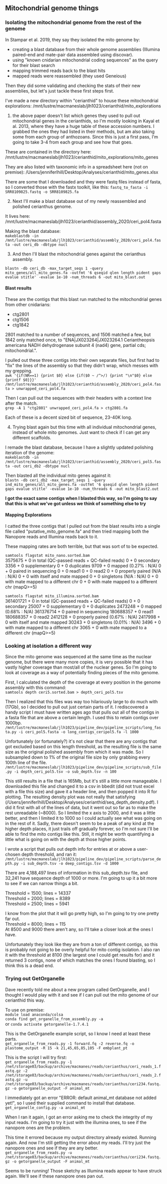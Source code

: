 ## Mitochondrial genome things  

### Isolating the mitochondrial genome from the rest of the genome  

In Stampar et al. 2019, they say they isolated the mito genome by:
- creating a blast database from their whole genome assemblies (Illumina paired-end and mate-pair data assembled using discovar).
- using "known cnidarian mitochondrial coding sequences" as the query for their blast search
- mapping trimmed reads back to the blast hits
- mapped reads were reassembled (they used Geneious)

Then they did some validating and checking the stats of their new assemblies, but let's just tackle these first steps first.  

I've made a new directory within "cerianthid" to house these mitochondrial explorations: /mnt/lustre/macmaneslab/jlh1023/cerianthid/mito_explorations  

1. the above paper doesn't list which genes they used to pull out mitochondrial genes in the cerianthids, so I'm mostly looking in Kayal et al. 2013, where they have a huge table of these accession numbers. I grabbed the ones they had listed in their methods, but am also taking some from each group of anthozoans. Since this is just a first pass, I'm going to take 3-4 from each group and see how that goes.  

These are contained in the directory here: /mnt/lustre/macmaneslab/jlh1023/cerianthid/mito_explorations/mito_genes  

They are also listed with taxonomic info in a spreadsheet here (not on premise): /Users/jenniferlhill/Desktop/Analyses/cerianthid/mito_genes.xlsx  

There are some that I downloaded and they were fastq files instead of fasta, so I converted those with the fastx toolkit, like this:
`fastq_to_fasta -i SRR8109825.fastq -o SRR8109825.fa`  

2. Next I'll make a blast database out of my newly reassembled and polished cerianthus genome.  

It lives here: /mnt/lustre/macmaneslab/jlh1023/cerianthid/assembly_2020/ceri_pol4.fasta

Making the blast database:  
`makeblastdb -in /mnt/lustre/macmaneslab/jlh1023/cerianthid/assembly_2020/ceri_pol4.fasta -out ceri_db -dbtype nucl`  

3. And then I'll blast the mitochondrial genes against the cerianthus assembly.  

`blastn -db ceri_db -max_target_seqs 1 -query mito_genes/all_mito_genes.fa -outfmt '6 qseqid qlen length pident gaps evalue stitle' -evalue 1e-10 -num_threads 6 -out mito_blast.out`  

#### Blast results  

These are the contigs that this blast run matched to the mitochondrial genes from other cnidarians:  
- ctg2801  
- ctg1506  
- ctg1842  

2801 matched to a number of sequences, and 1506 matched a few, but 1842 only matched once, to "ENA|JX023264|JX023264.1 Ceriantheopsis americana NADH dehydrogenase subunit 4 (nad4) gene, partial cds; mitochondrial.".  

I pulled out these three contigs into their own separate files, but first had to "fix" the lines of the assembly so that they didn't wrap, which messes with my grepping.  
`awk '{if(NR==1) {print $0} else {if($0 ~ /^>/) {print "\n"$0} else {printf $0}}}' /mnt/lustre/macmaneslab/jlh1023/cerianthid/assembly_2020/ceri_pol4.fasta > unwrapped_ceri_pol4.fa`  

Then I can pull out the sequences with their headers with a context line after the match.  
`grep -A 1 "ctg2801" unwrapped_ceri_pol4.fa > ctg2801.fa`  

Each of these is a decent sized bit of sequence, 23-40K long.  

4. Trying blast again but this time with all individual mitochondrial genes, instead of whole mito genomes. Just want to check if I can get any different scaffolds.  

I remade the blast database, because I have a slightly updated polishing iteration of the genome:  
`makeblastdb -in /mnt/lustre/macmaneslab/jlh1023/cerianthid/assembly_2020/ceri_pol5.fasta -out ceri_db2 -dbtype nucl`  

Then blasted all the individual mito genes against it:  
`blastn -db ceri_db2 -max_target_seqs 1 -query ind_mito_genes/all_mito_genes.fa -outfmt '6 qseqid qlen length pident gaps evalue stitle' -evalue 1e-10 -num_threads 6 -out mito_blast2.out`  

**I got the exact same contigs when I blasted this way, so I'm going to say that this is what we've got unless we think of something else to try**

#### Mapping Explorations  

I catted the three contigs that I pulled out from the blast results into a single file called "putative_mito_genome.fa" and then tried mapping both the Nanopore reads and Illumina reads back to it.  

These mapping rates are both terrible, but that was sort of to be expected.  

`samtools flagstat mito_nano.sorted.bam`  
3575675 + 0 in total (QC-passed reads + QC-failed reads)
0 + 0 secondary
3356 + 0 supplementary
0 + 0 duplicates
9709 + 0 mapped (0.27% : N/A)
0 + 0 paired in sequencing
0 + 0 read1
0 + 0 read2
0 + 0 properly paired (N/A : N/A)
0 + 0 with itself and mate mapped
0 + 0 singletons (N/A : N/A)
0 + 0 with mate mapped to a different chr
0 + 0 with mate mapped to a different chr (mapQ>=5)  

`samtools flagstat mito_illumina.sorted.bam`  
361401721 + 0 in total (QC-passed reads + QC-failed reads)
0 + 0 secondary
25007 + 0 supplementary
0 + 0 duplicates
2473248 + 0 mapped (0.68% : N/A)
361376714 + 0 paired in sequencing
180688357 + 0 read1
180688357 + 0 read2
2412128 + 0 properly paired (0.67% : N/A)
2417998 + 0 with itself and mate mapped
30243 + 0 singletons (0.01% : N/A)
3496 + 0 with mate mapped to a different chr
3065 + 0 with mate mapped to a different chr (mapQ>=5)


### Looking at isolation a different way  

Since the mito genome was sequenced at the same time as the nuclear genome, but there were many more copies, it is very possible that it has vastly higher coverage than most/all of the nuclear genes. So I'm going to look at coverage as a way of potentially finding pieces of the mito genome.  

First, I calculated the depth of the coverage at every position in the genome assembly with this command:  
`samtools depth ceri5.sorted.bam > depth_ceri_pol5.tsv`  

Then I realized that this files was way too hilariously large to do much with (17Gb), so I decided to pull out just certain parts of it. I rediscovered a handy script I must have written ages ago that pulls out all of the contigs in a fasta file that are above a certain length. I used this to retain contigs over 1000bp.  
`/mnt/lustre/macmaneslab/jlh1023/pipeline_dev/pipeline_scripts/long_fasta.py -i ceri_pol5.fasta -o long_contigs_ceripol5.fa -l 1000`  

Unfortunately (or fortunately?) it's not clear that there are any contigs that got excluded based on this length threshold, as the resulting file is the same size as the original polished assembly from which it was made. So I subsampled down to 1% of the original file size by only grabbing every 100th line of the file.  
`/mnt/lustre/macmaneslab/jlh1023/pipeline_dev/pipeline_scripts/sub_file.py -i depth_ceri_pol5.tsv -o sub_depth.tsv -n 100`  

This still results in a file that is 165Mb, but it's still a little more manageable. I downloaded this file and changed it to a csv in bbedit (did not trust excel with a file this size) and gave it a header line, and then popped it into R for plotting. The resulting density plot was not really that satisfying (/Users/jenniferlhill/Desktop/Analyses/cerianthid/seq_depth_density.pdf). I did it first with all of the lines of data, but it went out so far as to make the rest unreadable (~8000). So I limited the x axis to 2000, and it was a little better, and then I limited it to 1000 so I could actually see what was going on in the rest of it. Sadly, there doesn't seem to be a peak of any kind at the higher depth places, it just trails off gradually forever, so I'm not sure I'll be able to find the mito contigs like this. Still, it might be worth quantifying a little what is going on with the depth at those higher points.  

I wrote a script that pulls out depth info for entries at or above a user-chosen depth threshold, and ran it:  
`/mnt/lustre/macmaneslab/jlh1023/pipeline_dev/pipeline_scripts/parse_depth.py -i sub_depth.tsv -o deep_contigs.tsv -d 1000`  

There are 4,188,497 lines of information in this sub_depth.tsv file, and 32,241 have sequence depth of 1000 or more. I'm going to up it a bit more to see if we can narrow things a bit.   

Threshold = 1500; lines = 14337  
Threshold = 2000; lines = 8389  
Threshold = 2500; lines = 5941  

I know from the plot that it will go pretty high, so I'm going to try one pretty far out.  
Threshold = 8000; lines = 115  
At 8500 and 9000 there aren't any, so I'll take a closer look at the ones I have.  

Unfortunately they look like they are from a ton of different contigs, so this is probably not going to be overly helpful for mito contig isolation. I also ran it with the threshold at 8100 (the largest one I could get results for) and it returned 3 contigs, none of which matches the ones I found blasting, so I think this is a dead end.  




### Trying out GetOrganelle  

Dave recently told me about a new program called GetOrganelle, and I thought I would play with it and see if I can pull out the mito genome of our cerianthid this way.  

To use on premise:  
`module load anaconda/colsa`  
`conda find get_organelle_from_assembly.py -a`  
or
`conda activate getorganelle-1.7.4.1`  

This is the GetOrganelle example script, so I know I need at least these parts.  
`get_organelle_from_reads.py -1 forward.fq -2 reverse.fq -o plastome_output -R 15 -k 21,45,65,85,105 -F embplant_pt`  

This is the script I will try first:  
`get_organelle_from_reads.py -1 /net/storage03/backup/archive/macmanes/reads/cerianthus/ceri_reads_1.fastq.gz -2 /net/storage03/backup/archive/macmanes/reads/cerianthus/ceri_reads_2.fastq.gz -u /net/storage03/backup/archive/macmanes/reads/cerianthus/ceri234.fastq.gz -o getorganelle_output -F animal_mt`  

I immediately got an error "ERROR: default animal_mt database not added yet!", so I used their supplied command to install that database.  
`get_organelle_config.py -a animal_mt`  

When I ran it again, I got an error asking me to check the integrity of my input reads. I'm going to try it just with the illumina ones, to see if the nanopore ones are the problem.  

This time it errored because my output directory already existed. Running again. And now I'm still getting the error about my reads. I'll try just the nanopore ones and see if they are any better.  
`get_organelle_from_reads.py -u /net/storage03/backup/archive/macmanes/reads/cerianthus/ceri234.fastq.gz -o getorganelle_output -F animal_mt`  

Seems to be running! Those sketchy as Illumina reads appear to have struck again. We'll see if these nanopore ones pan out.  



